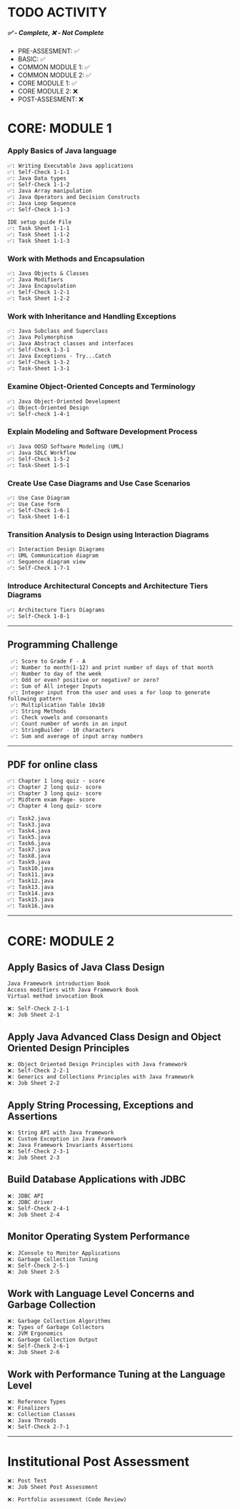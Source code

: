 # TODO ACTIVITY
##### ✅ - Complete, ❌ - Not Complete

- PRE-ASSESMENT:    ✅
- BASIC:            ✅
- COMMON MODULE 1:  ✅
- COMMON MODULE 2:  ✅
- CORE MODULE 1:    ✅
- CORE MODULE 2:    ❌
- POST-ASSESMENT:   ❌

# CORE: MODULE 1 
### Apply Basics of Java language
    ✅: Writing Executable Java applications
    ✅: Self-Check 1-1-1
    ✅: Java Data types
    ✅: Self-Check 1-1-2
    ✅: Java Array manipulation
    ✅: Java Operators and Decision Constructs
    ✅: Java Loop Sequence
    ✅: Self-Check 1-1-3

    IDE setup guide File
    ✅: Task Sheet 1-1-1
    ✅: Task Sheet 1-1-2
    ✅: Task Sheet 1-1-3

### Work with Methods and Encapsulation

    ✅: Java Objects & Classes
    ✅: Java Modifiers
    ✅: Java Encapsulation
    ✅: Self-Check 1-2-1
    ✅: Task Sheet 1-2-2 
 

### Work with Inheritance and Handling Exceptions
    ✅: Java Subclass and Superclass
    ✅: Java Polymorphism
    ✅: Java Abstract classes and interfaces
    ✅: Self-Check 1-3-1
    ✅: Java Exceptions - Try...Catch
    ✅: Self-Check 1-3-2
    ✅: Task-Sheet 1-3-1


### Examine Object-Oriented Concepts and Terminology
    ✅: Java Object-Oriented Development
    ✅: Object-Oriented Design
    ✅: Self-check 1-4-1


### Explain Modeling and Software Development Process
    ✅: Java OOSD Software Modeling (UML)
    ✅: Java SDLC Workflow
    ✅: Self-Check 1-5-2
    ✅: Task-Sheet 1-5-1
 

### Create Use Case Diagrams and Use Case Scenarios
    ✅: Use Case Diagram
    ✅: Use Case form
    ✅: Self-Check 1-6-1
    ✅: Task-Sheet 1-6-1
 

### Transition Analysis to Design using Interaction Diagrams
    ✅: Interaction Design Diagrams
    ✅: UML Communication diagram
    ✅: Sequence diagram view
    ✅: Self-Check 1-7-1
 

### Introduce Architectural Concepts and Architecture Tiers Diagrams
    ✅: Architecture Tiers Diagrams
    ✅: Self-Check 1-8-1

---
  
## Programming Challenge

     ✅: Score to Grade F - A
     ✅: Number to month(1-12) and print number of days of that month
     ✅: Number to day of the week
     ✅: Odd or even? positive or negative? or zero?
     ✅: Sum of All integer Inputs
     ✅: Integer input from the user and uses a for loop to generate following pattern
     ✅: Multiplication Table 10x10
     ✅: String Methods
     ✅: Check vowels and consonants
     ✅: Count number of words in an input
     ✅: StringBuilder - 10 characters
     ✅: Sum and average of input array numbers

---

## PDF for online class

    ✅: Chapter 1 long quiz - score 
    ✅: Chapter 2 long quiz- score
    ✅: Chapter 3 long quiz- score 
    ✅: Midterm exam Page- score 
    ✅: Chapter 4 long quiz- score 
    
    ✅: Task2.java
    ✅: Task3.java
    ✅: Task4.java
    ✅: Task5.java
    ✅: Task6.java
    ✅: Task7.java
    ✅: Task8.java
    ✅: Task9.java
    ✅: Task10.java
    ✅: Task11.java
    ✅: Task12.java
    ✅: Task13.java
    ✅: Task14.java
    ✅: Task15.java
    ✅: Task16.java


---
# CORE: MODULE 2
## Apply Basics of Java Class Design

    Java Framework introduction Book
    Access modifiers with Java Framework Book
    Virtual method invocation Book

    ❌: Self-Check 2-1-1
    ❌: Job Sheet 2-1
 
 

## Apply Java Advanced Class Design and Object Oriented Design Principles

    ❌: Object Oriented Design Principles with Java framework
    ❌: Self-Check 2-2-1
    ❌: Generics and Collections Principles with Java framework
    ❌: Job Sheet 2-2


## Apply String Processing, Exceptions and Assertions

    ❌: String API with Java framework
    ❌: Custom Exception in Java Framework
    ❌: Java Framework Invariants Assertions
    ❌: Self-Check 2-3-1
    ❌: Job Sheet 2-3

     
## Build Database Applications with JDBC

    ❌: JDBC API
    ❌: JDBC driver
    ❌: Self-Check 2-4-1
    ❌: Job Sheet 2-4


## Monitor Operating System Performance

    ❌: JConsole to Monitor Applications
    ❌: Garbage Collection Tuning
    ❌: Self-Check 2-5-1
    ❌: Job Sheet 2-5


## Work with Language Level Concerns and Garbage Collection

    ❌: Garbage Collection Algorithms
    ❌: Types of Garbage Collectors
    ❌: JVM Ergonomics
    ❌: Garbage Collection Output
    ❌: Self-Check 2-6-1
    ❌: Job Sheet 2-6
 

## Work with Performance Tuning at the Language Level

    ❌: Reference Types
    ❌: Finalizers
    ❌: Collection Classes
    ❌: Java Threads
    ❌: Self-Check 2-7-1

     
---
 

# Institutional Post Assessment

    ❌: Post Test
    ❌: Job Sheet Post Assessment

    ❌: Portfolio assessment (Code Review)